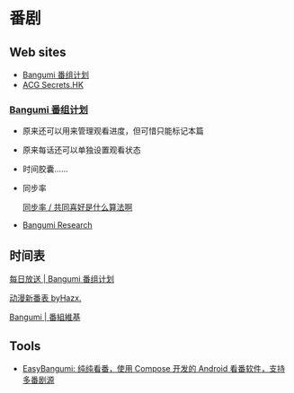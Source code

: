 # 番剧
## Web sites
- [Bangumi 番组计划](#bangumi-番组计划)
- [ACG Secrets.HK](https://acgsecrets.hk/)

### [Bangumi 番组计划](https://bgm.tv/)
- 原来还可以用来管理观看进度，但可惜只能标记本篇
- 原来每话还可以单独设置观看状态
- 时间胶囊……
- 同步率

  [同步率 / 共同喜好是什么算法啊](https://bgm.tv/group/topic/343865)
- [Bangumi Research](https://chii.ai/)

## 时间表
[每日放送 | Bangumi 番组计划](https://bgm.tv/calendar)

[动漫新番表 byHazx.](https://hmacg.cn/bangumi/)

[Bangumi | 番組維基](https://bgm.wiki/)

## Tools
- [EasyBangumi: 纯纯看番，使用 Compose 开发的 Android 看番软件，支持多番剧源](https://github.com/easybangumiorg/EasyBangumi)